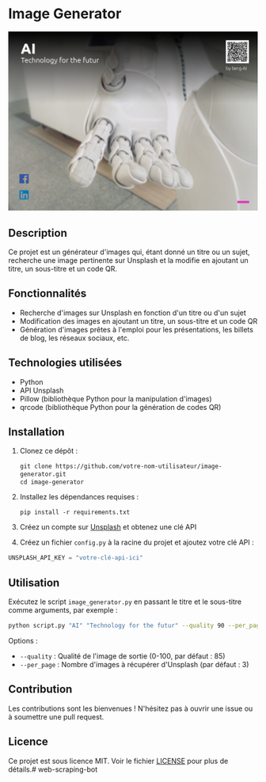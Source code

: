# Image Generator

![Screenshot du générateur d'images](exported_files/AI_4.png)

## Description

Ce projet est un générateur d'images qui, étant donné un titre ou un sujet, recherche une image pertinente sur Unsplash et la modifie en ajoutant un titre, un sous-titre et un code QR.

## Fonctionnalités

* Recherche d'images sur Unsplash en fonction d'un titre ou d'un sujet
* Modification des images en ajoutant un titre, un sous-titre et un code QR
* Génération d'images prêtes à l'emploi pour les présentations, les billets de blog, les réseaux sociaux, etc.

## Technologies utilisées

* Python
* API Unsplash
* Pillow (bibliothèque Python pour la manipulation d'images)
* qrcode (bibliothèque Python pour la génération de codes QR)

## Installation

1. Clonez ce dépôt :
   ```
   git clone https://github.com/votre-nom-utilisateur/image-generator.git
   cd image-generator
   ```

2. Installez les dépendances requises :
   ```
   pip install -r requirements.txt
   ```

3. Créez un compte sur [Unsplash](https://unsplash.com/developers) et obtenez une clé API

4. Créez un fichier `config.py` à la racine du projet et ajoutez votre clé API :

```python
UNSPLASH_API_KEY = "votre-clé-api-ici"
```

## Utilisation

Exécutez le script `image_generator.py` en passant le titre et le sous-titre comme arguments, par exemple :

```sh
python script.py "AI" "Technology for the futur" --quality 90 --per_page 5
```

Options :
- `--quality` : Qualité de l'image de sortie (0-100, par défaut : 85)
- `--per_page` : Nombre d'images à récupérer d'Unsplash (par défaut : 3)

## Contribution

Les contributions sont les bienvenues ! N'hésitez pas à ouvrir une issue ou à soumettre une pull request.

## Licence

Ce projet est sous licence MIT. Voir le fichier [LICENSE](LICENSE) pour plus de détails.# web-scraping-bot
